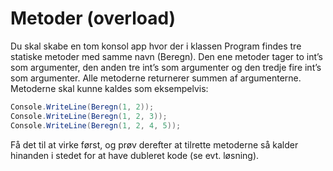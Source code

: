 ﻿# Metoder (overload)

Du skal skabe en tom konsol app hvor der i klassen Program findes 
tre statiske metoder med samme navn (Beregn). Den ene metoder tager 
to int’s som argumenter, den anden tre int’s som argumenter og den 
tredje fire int’s som argumenter. Alle metoderne returnerer summen 
af argumenterne. Metoderne skal kunne kaldes som eksempelvis:

```csharp
Console.WriteLine(Beregn(1, 2));
Console.WriteLine(Beregn(1, 2, 3));
Console.WriteLine(Beregn(1, 2, 4, 5));
```

Få det til at virke først, og prøv derefter at tilrette metoderne så kalder 
hinanden i stedet for at have dubleret kode (se evt. løsning).

